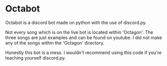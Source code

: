 # Octabot
Octabot is a discord bot made on python with the use of discord.py.

Not every song which is on the live bot is located within 'Octagon'. The three songs are just examples and can be found on youtube. I did not make any of the songs within the 'Octagon' directory.

Honestly this bot is a mess. I wouldn't recommend using this code if you're teaching yourself discord.py.
